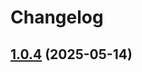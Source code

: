 # Changelog

## [1.0.4](https://github.com/Hexlet/analytics-plugin-yandex-metrika/compare/1.0.3...1.0.4) (2025-05-14)
